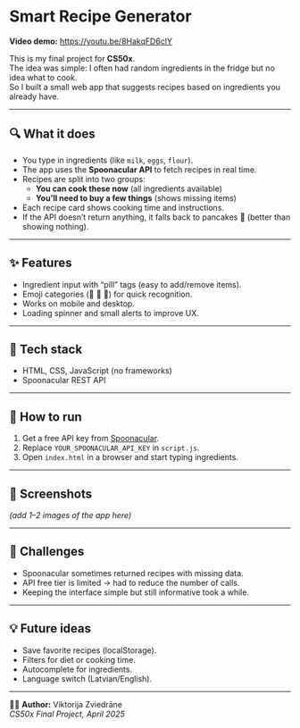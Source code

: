 # Smart Recipe Generator

**Video demo:** https://youtu.be/8HakqFD6clY  

This is my final project for **CS50x**.  
The idea was simple: I often had random ingredients in the fridge but no idea what to cook.  
So I built a small web app that suggests recipes based on ingredients you already have.

---

## 🔍 What it does
- You type in ingredients (like `milk`, `eggs`, `flour`).
- The app uses the **Spoonacular API** to fetch recipes in real time.
- Recipes are split into two groups:
  - **You can cook these now** (all ingredients available)
  - **You’ll need to buy a few things** (shows missing items)
- Each recipe card shows cooking time and instructions.
- If the API doesn’t return anything, it falls back to pancakes 🥞 (better than showing nothing).

---

## ✨ Features
- Ingredient input with “pill” tags (easy to add/remove items).
- Emoji categories (🥞 🍝 🍰) for quick recognition.
- Works on mobile and desktop.
- Loading spinner and small alerts to improve UX.

---

## 🧰 Tech stack
- HTML, CSS, JavaScript (no frameworks)
- Spoonacular REST API

---

## 🚀 How to run
1. Get a free API key from [Spoonacular](https://spoonacular.com/food-api).
2. Replace `YOUR_SPOONACULAR_API_KEY` in `script.js`.
3. Open `index.html` in a browser and start typing ingredients.

---

## 📸 Screenshots
*(add 1–2 images of the app here)*

---

## 🧪 Challenges
- Spoonacular sometimes returned recipes with missing data.
- API free tier is limited → had to reduce the number of calls.
- Keeping the interface simple but still informative took a while.

---

## 💡 Future ideas
- Save favorite recipes (localStorage).
- Filters for diet or cooking time.
- Autocomplete for ingredients.
- Language switch (Latvian/English).

---

👩‍💻 **Author:** Viktorija Zviedrāne  
*CS50x Final Project, April 2025*
